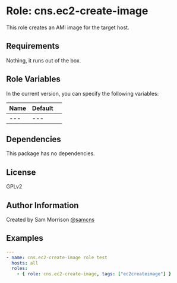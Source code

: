 Role: cns.ec2-create-image
========

This role creates an AMI image for the target host.

Requirements
------------

Nothing, it runs out of the box.

Role Variables
--------------

In the current version, you can specify the following variables:

| Name               | Default |                                                        |
|--------------------|---------|--------------------------------------------------------|
| ---                |   ---   ||

Dependencies
------------

This package has no dependencies.

License
-------

GPLv2

Author Information
------------------

Created by Sam Morrison [@samcns](https://www.twitter.com/samcns)

Examples
--------

```yaml
---
- name: cns.ec2-create-image role test
  hosts: all
  roles:
    - { role: cns.ec2-create-image, tags: ["ec2createimage"] }
```
